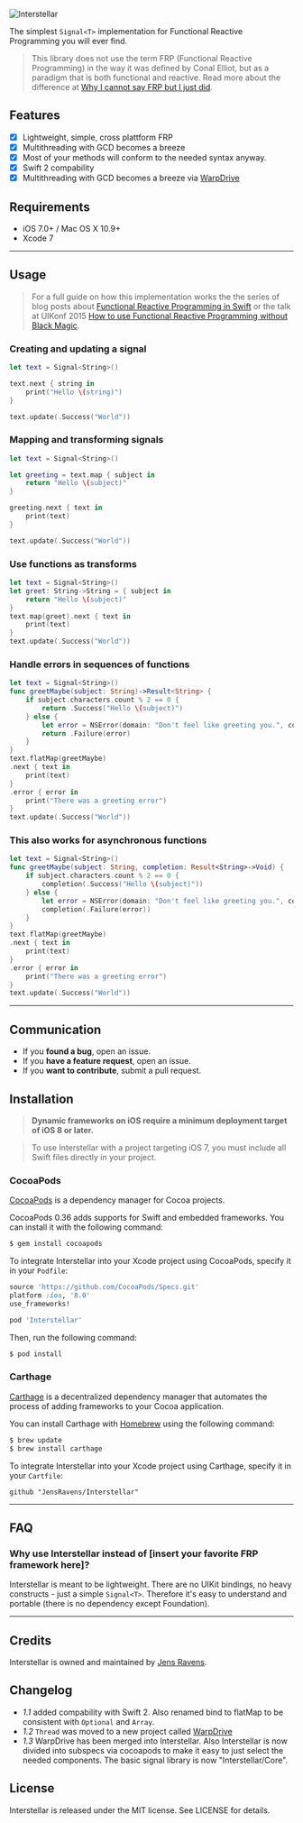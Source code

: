![Interstellar](https://raw.githubusercontent.com/JensRavens/Interstellar/assets/header.jpg)

The simplest `Signal<T>` implementation for Functional Reactive Programming you will ever find.

> This library does not use the term FRP (Functional Reactive Programming) in the way it was
> defined by Conal Elliot, but as a paradigm that is both functional and reactive. Read more
> about the difference at [Why I cannot say FRP but I just did](https://medium.com/@andrestaltz/why-i-cannot-say-frp-but-i-just-did-d5ffaa23973b).

## Features

- [x] Lightweight, simple, cross plattform FRP
- [x] Multithreading with GCD becomes a breeze
- [x] Most of your methods will conform to the needed syntax anyway.
- [x] Swift 2 compability
- [x] Multithreading with GCD becomes a breeze via [WarpDrive](https://github.com/jensravens/warpdrive)

## Requirements

- iOS 7.0+ / Mac OS X 10.9+
- Xcode 7

---

## Usage

> For a full guide on how this implementation works the the series of blog posts about
> [Functional Reactive Programming in Swift](http://jensravens.de/series/functional-reactive-programming-in-swift/)
> or the talk at UIKonf 2015 [How to use Functional Reactive Programming without Black Magic](http://jensravens.de/uikonf-talk/).

### Creating and updating a signal

``` swift
let text = Signal<String>()

text.next { string in
    print("Hello \(string)")
}

text.update(.Success("World"))
```

### Mapping and transforming signals

``` swift
let text = Signal<String>()

let greeting = text.map { subject in
    return "Hello \(subject)"
}

greeting.next { text in
    print(text)
}

text.update(.Success("World"))
```

### Use functions as transforms

``` swift
let text = Signal<String>()
let greet: String->String = { subject in
    return "Hello \(subject)"
}
text.map(greet).next { text in
    print(text)
}
text.update(.Success("World"))
```

### Handle errors in sequences of functions

``` swift
let text = Signal<String>()
func greetMaybe(subject: String)->Result<String> {
    if subject.characters.count % 2 == 0 {
        return .Success("Hello \(subject)")
    } else {
        let error = NSError(domain: "Don't feel like greeting you.", code: 401, userInfo: nil)
        return .Failure(error)
    }
}
text.flatMap(greetMaybe)
.next { text in
    print(text)
}
.error { error in
    print("There was a greeting error")
}
text.update(.Success("World"))
```

### This also works for asynchronous functions

``` swift
let text = Signal<String>()
func greetMaybe(subject: String, completion: Result<String>->Void) {
    if subject.characters.count % 2 == 0 {
        completion(.Success("Hello \(subject)"))
    } else {
        let error = NSError(domain: "Don't feel like greeting you.", code: 401, userInfo: nil)
        completion(.Failure(error))
    }
}
text.flatMap(greetMaybe)
.next { text in
    print(text)
}
.error { error in
    print("There was a greeting error")
}
text.update(.Success("World"))
```

---

## Communication

- If you **found a bug**, open an issue.
- If you **have a feature request**, open an issue.
- If you **want to contribute**, submit a pull request.

## Installation

> **Dynamic frameworks on iOS require a minimum deployment target of iOS 8 or later.**

>

> To use Interstellar with a project targeting iOS 7, you must include all Swift files directly in your project.

### CocoaPods

[CocoaPods](http://cocoapods.org) is a dependency manager for Cocoa projects.

CocoaPods 0.36 adds supports for Swift and embedded frameworks. You can install it with the following command:

``` bash
$ gem install cocoapods
```

To integrate Interstellar into your Xcode project using CocoaPods, specify it in your `Podfile`:

``` ruby
source 'https://github.com/CocoaPods/Specs.git'
platform :ios, '8.0'
use_frameworks!

pod 'Interstellar'
```

Then, run the following command:

``` bash
$ pod install
```

### Carthage

[Carthage](https://github.com/Carthage/Carthage) is a decentralized dependency manager that automates the process of adding frameworks to your Cocoa application.

You can install Carthage with [Homebrew](http://brew.sh/) using the following command:

``` bash
$ brew update
$ brew install carthage
```

To integrate Interstellar into your Xcode project using Carthage, specify it in your `Cartfile`:

``` ogdl
github "JensRavens/Interstellar"
```

---

## FAQ

### Why use Interstellar instead of [insert your favorite FRP framework here]?

Interstellar is meant to be lightweight. There are no UIKit bindings, no heavy constructs - just a simple `Signal<T>`. Therefore it's easy to understand and portable (there is no dependency except Foundation).

* * *

## Credits

Interstellar is owned and maintained by [Jens Ravens](http://jensravens.de).

## Changelog

- *1.1* added compability with Swift 2. Also renamed bind to flatMap to be consistent with `Optional` and `Array`.
- *1.2* `Thread` was moved to a new project called [WarpDrive](https://github.com/jensravens/warpdrive)
- *1.3* WarpDrive has been merged into Interstellar. Also Interstellar is now divided into subspecs via cocoapods to make it easy to just select the needed components. The basic signal library is now "Interstellar/Core".

## License

Interstellar is released under the MIT license. See LICENSE for details.
